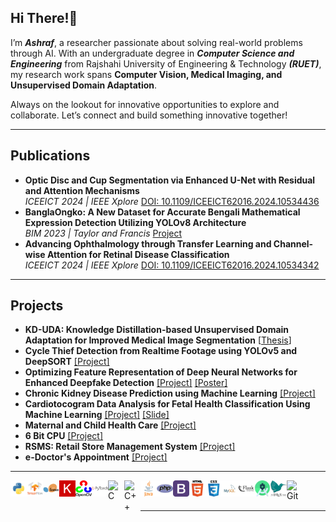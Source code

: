 ## Hi There!👋

I’m ***Ashraf***, a researcher passionate about solving real-world problems through AI. With an undergraduate degree in ***Computer Science and Engineering*** from Rajshahi University of Engineering & Technology ***(RUET)***, my research work spans **Computer Vision, Medical Imaging, and Unsupervised Domain Adaptation**. 
<!--I've developed advanced frameworks for medical image segmentation and classification and worked with state-of-the-art models to enhance AI applications.
My diverse projects range from optimizing neural networks for healthcare to addressing OCR challenges with complex scripts like Bengali. Notable projects include *Real-time Cycle Thief Detection* using YOLOv5 and DeepSORT and advanced medical image segmentation with *knowledge distillation*. Currently, I’m exploring **Natural Language Processing and Large Language Models**, finding them both fascinating and full of potential. -->

Always on the lookout for innovative opportunities to explore and collaborate. Let’s connect and build something innovative together!

 <!--
 ---
## EDUCATION 
- *B.Sc in Computer Science & Engineering* <img src="https://media.giphy.com/media/fYSnHlufseco8Fh93Z/giphy.gif" width="30">
  - Rajshahi University of Engineering & Technology (RUET)  
  - *CGPA:* 3.44 out of 4.00
  - *Duration:* 2019-2024

- *Higher Secondary School Certificate (HSC)*
  - Dhaka Residential Model College, Dhaka, Bangladesh
  - *GPA:* 5.00 out of 5.00
  - *Duration:* 2016-2018
- *Secondary School Certificate (SSC)*
  - Matlabgonj J.B. Pilot High School, Chandpur, Bangladesh
  - *GPA:* 5.00 out of 5.00  -->

---
## Publications

- **Optic Disc and Cup Segmentation via Enhanced U-Net with Residual and Attention Mechanisms**  
  *ICEEICT 2024 | IEEE Xplore* [DOI: 10.1109/ICEEICT62016.2024.10534436](https://doi.org/10.1109/ICEEICT62016.2024.10534436)  
- **BanglaOngko: A New Dataset for Accurate Bengali Mathematical Expression Detection Utilizing YOLOv8 Architecture**  
  *BIM 2023 | Taylor and Francis*  [Project](https://github.com/ashraf-ul-alam-amit/BanglaOngko)
- **Advancing Ophthalmology through Transfer Learning and Channel-wise Attention for Retinal Disease Classification**  
  *ICEEICT 2024 | IEEE Xplore* [DOI: 10.1109/ICEEICT62016.2024.10534342](https://doi.org/10.1109/ICEEICT62016.2024.10534342)  


<!-- 
---
## Undergraduate Thesis
- Developed the KD-UDA framework, using Knowledge Distillation to enhance segmentation model performance on diverse medical imaging datasets without labeled data from new domains, significantly improving performances for both 2D retinal fundus images and 3D MRI data (BraTS2021). -->


---
## Projects
- **KD-UDA: Knowledge Distillation-based Unsupervised Domain Adaptation for Improved Medical Image Segmentation**  [[Thesis](https://github.com/ashraf-ul-alam-amit/KD-UDA)] 
- **Cycle Thief Detection from Realtime Footage using YOLOv5 and DeepSORT**  [[Project]](https://github.com/ashraf-ul-alam-amit/cycle_theif)
- **Optimizing Feature Representation of Deep Neural Networks for Enhanced Deepfake Detection** [[Project]](https://github.com/ashraf-ul-alam-amit/Deepfake-Image-Detection) [[Poster] ](https://github.com/ashraf-ul-alam-amit/Deepfake-Image-Detection/blob/master/poster.pdf)
- **Chronic Kidney Disease Prediction using Machine Learning**  [[Project]](https://github.com/ashraf-ul-alam-amit/cycle_theif)
- **Cardiotocogram Data Analysis for Fetal Health Classification Using Machine Learning** [[Project]](https://github.com/ashraf-ul-alam-amit/fetal_health) [[Slide]](https://github.com/ashraf-ul-alam-amit/fetal_health/blob/master/fetal_health.pdf)  
- **Maternal and Child Health Care**  [[Project]](https://github.com/ashraf-ul-alam-amit/Maternal_Care)
- **6 Bit CPU** [[Project]](https://github.com/ashraf-ul-alam-amit/6-Bit-CPU)
- **RSMS: Retail Store Management System**  [[Project]](https://github.com/ashraf-ul-alam-amit/Retail-Store-Management-System)
- **e-Doctor's Appointment**  [[Project]](https://github.com/ashraf-ul-alam-amit/eDoctor-sAppointment)



<!-- 
## Technical Skills and Interests

- **Research Areas**: Computer Vision, Domain Adaptation, Object Detection, NLP, LLM, Transfer & Conventional Learning
- **Programming**: Python, C, C++, Java, PHP
- **Frameworks**: TensorFlow, Scikit-Learn, Keras, OpenCV, PyTorch, Bootstrap
- **Web & Databases**: HTML, CSS, PHP, MySQL
- **Technologies**: Flask, Android Studio, LaTeX, Git
-->
---

<img align="left" alt="Python" width="26px" src="https://raw.githubusercontent.com/github/explore/master/topics/python/python.png" /> <img align="left" alt="TensorFlow" width="26px" src="https://raw.githubusercontent.com/github/explore/master/topics/tensorflow/tensorflow.png" /> <img align="left" alt="Scikit-Learn" width="26px" src="https://raw.githubusercontent.com/github/explore/master/topics/scikit-learn/scikit-learn.png" /> <img align="left" alt="Keras" width="26px" src="https://raw.githubusercontent.com/github/explore/master/topics/keras/keras.png" /> <img align="left" alt="OpenCV" width="26px" src="https://raw.githubusercontent.com/github/explore/master/topics/opencv/opencv.png" /> <img align="left" alt="PyTorch" width="26px" src="https://raw.githubusercontent.com/github/explore/master/topics/pytorch/pytorch.png" /><img align="left" alt="C" width="26px" src="https://raw.githubusercontent.com/jmnote/z-icons/master/svg/c.svg" /> <img align="left" alt="C++" width="26px" src="https://raw.githubusercontent.com/jmnote/z-icons/master/svg/cpp.svg" /> <img align="left" alt="Java" width="26px" src="https://raw.githubusercontent.com/github/explore/master/topics/java/java.png" /> <img align="left" alt="PHP" width="26px" src="https://raw.githubusercontent.com/github/explore/master/topics/php/php.png" />  <img align="left" alt="Bootstrap" width="26px" src="https://raw.githubusercontent.com/github/explore/master/topics/bootstrap/bootstrap.png" /> <img align="left" alt="HTML5" width="26px" src="https://raw.githubusercontent.com/github/explore/master/topics/html/html.png" /> <img align="left" alt="CSS3" width="26px" src="https://raw.githubusercontent.com/github/explore/master/topics/css/css.png" /> <img align="left" alt="MySQL" width="26px" src="https://raw.githubusercontent.com/github/explore/master/topics/mysql/mysql.png" /> <img align="left" alt="Flask" width="26px" src="https://raw.githubusercontent.com/github/explore/master/topics/flask/flask.png" /> <img align="left" alt="Android Studio" width="26px" src="https://raw.githubusercontent.com/github/explore/master/topics/android-studio/android-studio.png" /> <img align="left" alt="LaTeX" width="26px" src="https://raw.githubusercontent.com/github/explore/master/topics/latex/latex.png" /> <img align="left" alt="Git" width="26px" src="https://raw.githubusercontent.com/jmnote/z-icons/master/svg/git.svg" /> <br /> <br /> <hr />



<!--
### GitHub Stats

![Ashraf's GitHub Stats](https://github-readme-stats.vercel.app/api?username=ashraf-ul-alam-amit&count_private=true)
![Ashraf's GitHub Streak Stats](https://github-readme-streak-stats-peach.vercel.app?user=ashraf-ul-alam-amit)




**ashraf-ul-alam-amit/ashraf-ul-alam-amit** is a ✨ _special_ ✨ repository because its `README.md` (this file) appears on your GitHub profile.

Here are some ideas to get you started:

- 🔭 I’m currently working on ...
- 🌱 I’m currently learning ...
- 👯 I’m looking to collaborate on ...
- 🤔 I’m looking for help with ...
- 💬 Ask me about ...
- 📫 How to reach me: ...
- 😄 Pronouns: ...
- ⚡ Fun fact: ...
-->
